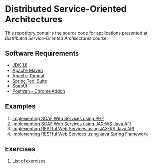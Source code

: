 Distributed Service-Oriented Architectures
==========================================
This repository contains the source code for applications presented at _Distributed Service-Oriented Architectures_ course.

Software Requirements
---------------------

* [JDK 1.8](http://www.oracle.com/technetwork/pt/java/javase/downloads/index.html)
* [Apache Maven](https://maven.apache.org) 
* [Apache Tomcat](https://tomcat.apache.org)
* [Spring Tool Suite](https://spring.io/tools)
* [SoapUI](https://www.soapui.org)
* [Postman - Chrome Addon](https://chrome.google.com/webstore/detail/postman/fhbjgbiflinjbdggehcddcbncdddomop)

Examples 
--------
1. [Implementing SOAP Web Services using PHP](soap-ws-php)
2. [Implementing SOAP Web Services using JAX-WS Java API](soap-ws-using-jax-ws)
3. [Implementing RESTful Web Services using JAX-RS Java API](rest-ws-using-jax-rs)
4. [Implementing RESTful Web Services using Java Spring Framework](rest-ws-using-spring)

Exercises
-----------------
1. [List of exercises](Exercises.md)
